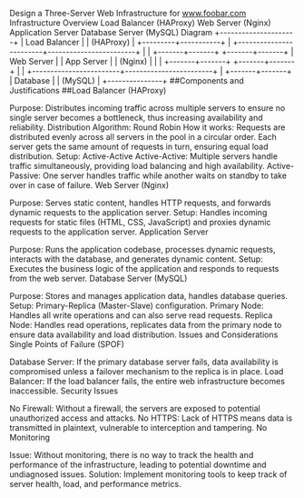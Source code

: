 Design a Three-Server Web Infrastructure for www.foobar.com
Infrastructure Overview
Load Balancer (HAProxy)
Web Server (Nginx)
Application Server
Database Server (MySQL)
Diagram
                             +---------------------+
                             |     Load Balancer   |
                             |      (HAProxy)      |
                             +---------+-----------+
                                       |
              +------------------------+------------------------+
              |                                                 |
      +-------+-------+                                 +-------+-------+
      |   Web Server   |                                 | App Server     |
      |    (Nginx)     |                                 |                |
      +-------+-------+                                 +-------+-------+
              |                                                 |
              +------------------------+------------------------+
                                       |
                               +-------+-------+
                               |   Database    |
                               |    (MySQL)    |
                               +---------------+
##Components and Justifications
##Load Balancer (HAProxy)

Purpose: Distributes incoming traffic across multiple servers to ensure no single server becomes a bottleneck, thus increasing availability and reliability.
Distribution Algorithm: Round Robin
How it works: Requests are distributed evenly across all servers in the pool in a circular order. Each server gets the same amount of requests in turn, ensuring equal load distribution.
Setup: Active-Active
Active-Active: Multiple servers handle traffic simultaneously, providing load balancing and high availability.
Active-Passive: One server handles traffic while another waits on standby to take over in case of failure.
Web Server (Nginx)

Purpose: Serves static content, handles HTTP requests, and forwards dynamic requests to the application server.
Setup: Handles incoming requests for static files (HTML, CSS, JavaScript) and proxies dynamic requests to the application server.
Application Server

Purpose: Runs the application codebase, processes dynamic requests, interacts with the database, and generates dynamic content.
Setup: Executes the business logic of the application and responds to requests from the web server.
Database Server (MySQL)

Purpose: Stores and manages application data, handles database queries.
Setup: Primary-Replica (Master-Slave) configuration.
Primary Node: Handles all write operations and can also serve read requests.
Replica Node: Handles read operations, replicates data from the primary node to ensure data availability and load distribution.
Issues and Considerations
Single Points of Failure (SPOF)

Database Server: If the primary database server fails, data availability is compromised unless a failover mechanism to the replica is in place.
Load Balancer: If the load balancer fails, the entire web infrastructure becomes inaccessible.
Security Issues

No Firewall: Without a firewall, the servers are exposed to potential unauthorized access and attacks.
No HTTPS: Lack of HTTPS means data is transmitted in plaintext, vulnerable to interception and tampering.
No Monitoring

Issue: Without monitoring, there is no way to track the health and performance of the infrastructure, leading to potential downtime and undiagnosed issues.
Solution: Implement monitoring tools to keep track of server health, load, and performance metrics.

